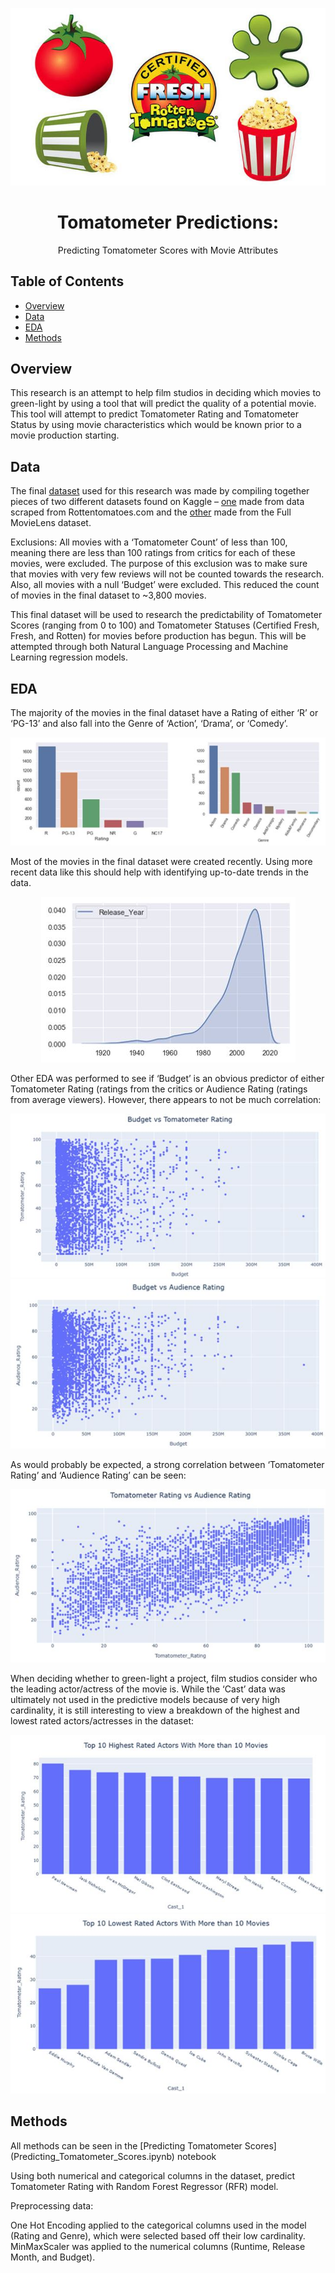 
<!-- HEADER -->
![Header Image](images/RT%20image.jpg)

<p align="center">
  <h1 align="center">Tomatometer Predictions:</h1>
  <p align="center">
     Predicting Tomatometer Scores with Movie Attributes
</p>

## Table of Contents
* [Overview](#overview)
* [Data](#data)
* [EDA](#EDA)
* [Methods](#methods)


 ## Overview
This research is an attempt to help film studios in deciding which movies to green-light by using a tool that will predict the quality of a potential movie.  This tool will attempt to predict Tomatometer Rating and Tomatometer Status by using movie characteristics which would be known prior to a movie production starting.

## Data
 The final [dataset](datasets/movie_dataset.csv) used for this research was made by compiling together pieces of two different datasets found on Kaggle – [one](datasets/all_movie.csv) made from data scraped from Rottentomatoes.com and the [other](datasets/movie_metadata.csv) made from the Full MovieLens dataset.  
 
 Exclusions: All movies with a ‘Tomatometer Count’ of less than 100, meaning there are less than 100 ratings from critics for each of these movies, were excluded.  The purpose of this exclusion was to make sure that movies with very few reviews will not be counted towards the research.  Also, all movies with a null ‘Budget’ were excluded.  This reduced the count of movies in the final dataset to ~3,800 movies. 

 This final dataset will be used to research the predictability of Tomatometer Scores (ranging from 0 to 100) and Tomatometer Statuses (Certified Fresh, Fresh, and Rotten) for movies before production has begun.  This will be attempted through both Natural Language Processing and Machine Learning regression models.

 ## EDA
 The majority of the movies in the final dataset have a Rating of either ‘R’ or ‘PG-13’ and also fall into the Genre of ‘Action’, ‘Drama’, or ‘Comedy’.

<p align="center">
  <img src="images/Ratings_Genre.JPG" />
</p>
 
 Most of the movies in the final dataset were created recently.  Using more recent data like this should help with identifying up-to-date trends in the data.

<p align="center">
  <img src="images/Release_Year.JPG" />
</p>


Other EDA was performed to see if ‘Budget’ is an obvious predictor of either Tomatometer Rating (ratings from the critics or Audience Rating (ratings from average viewers).  However, there appears to not be much correlation:

<p align="center">
  <img src="images/Budget_vs_Tomatometer_Rating.JPG" />
  <img src="images/Budget_vs_Audience_Rating.JPG" />
</p>


As would probably be expected, a strong correlation between ‘Tomatometer Rating’ and ‘Audience Rating’ can be seen:

<p align="center">
  <img src="images/Tomatometer_Rating_vs_Audience_Rating.JPG" />
</p>


When deciding whether to green-light a project, film studios consider who the leading actor/actress of the movie is.  While the ‘Cast’ data was ultimately not used in the predictive models because of very high cardinality, it is still interesting to view a breakdown of the highest and lowest rated actors/actresses in the dataset:

<p align="center">
  <img src="images/Top_10_highest.JPG" />
  <img src="images/Top_10_lowest.JPG" />
</p>

## Methods
All methods can be seen in the [Predicting Tomatometer Scores] (Predicting_Tomatometer_Scores.ipynb) notebook

Using both numerical and categorical columns in the dataset, predict Tomatometer Rating with Random Forest Regressor (RFR) model.

Preprocessing data:

One Hot Encoding applied to the categorical columns used in the model (Rating and Genre), which were selected based off their low cardinality.  MinMaxScaler was applied to the numerical columns (Runtime, Release Month, and Budget).


